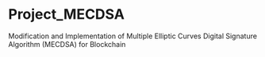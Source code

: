 # Project_MECDSA
 Modification and Implementation of Multiple Elliptic Curves Digital Signature Algorithm (MECDSA) for Blockchain
